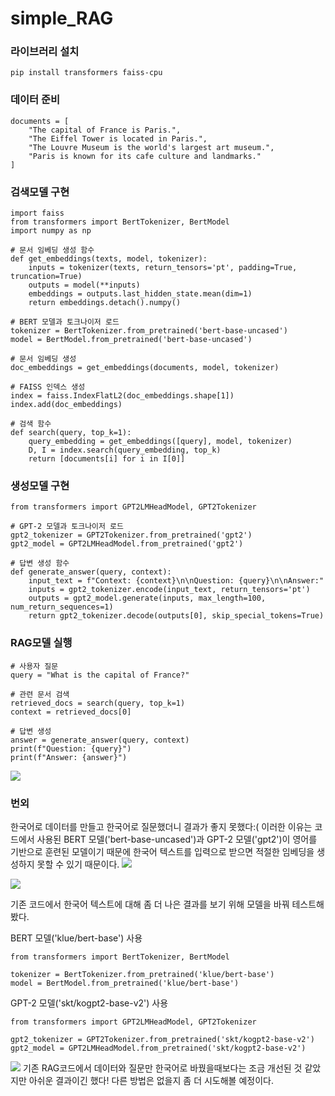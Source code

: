 # simple_RAG

### 라이브러리 설치
```
pip install transformers faiss-cpu
```

### 데이터 준비
```
documents = [
    "The capital of France is Paris.",
    "The Eiffel Tower is located in Paris.",
    "The Louvre Museum is the world's largest art museum.",
    "Paris is known for its cafe culture and landmarks."
]
```

### 검색모델 구현
```
import faiss
from transformers import BertTokenizer, BertModel
import numpy as np

# 문서 임베딩 생성 함수
def get_embeddings(texts, model, tokenizer):
    inputs = tokenizer(texts, return_tensors='pt', padding=True, truncation=True)
    outputs = model(**inputs)
    embeddings = outputs.last_hidden_state.mean(dim=1)
    return embeddings.detach().numpy()

# BERT 모델과 토크나이저 로드
tokenizer = BertTokenizer.from_pretrained('bert-base-uncased')
model = BertModel.from_pretrained('bert-base-uncased')

# 문서 임베딩 생성
doc_embeddings = get_embeddings(documents, model, tokenizer)

# FAISS 인덱스 생성
index = faiss.IndexFlatL2(doc_embeddings.shape[1])
index.add(doc_embeddings)

# 검색 함수
def search(query, top_k=1):
    query_embedding = get_embeddings([query], model, tokenizer)
    D, I = index.search(query_embedding, top_k)
    return [documents[i] for i in I[0]]
```

### 생성모델 구현
```
from transformers import GPT2LMHeadModel, GPT2Tokenizer

# GPT-2 모델과 토크나이저 로드
gpt2_tokenizer = GPT2Tokenizer.from_pretrained('gpt2')
gpt2_model = GPT2LMHeadModel.from_pretrained('gpt2')

# 답변 생성 함수
def generate_answer(query, context):
    input_text = f"Context: {context}\n\nQuestion: {query}\n\nAnswer:"
    inputs = gpt2_tokenizer.encode(input_text, return_tensors='pt')
    outputs = gpt2_model.generate(inputs, max_length=100, num_return_sequences=1)
    return gpt2_tokenizer.decode(outputs[0], skip_special_tokens=True)
```

### RAG모델 실행
```
# 사용자 질문
query = "What is the capital of France?"

# 관련 문서 검색
retrieved_docs = search(query, top_k=1)
context = retrieved_docs[0]

# 답변 생성
answer = generate_answer(query, context)
print(f"Question: {query}")
print(f"Answer: {answer}")
```
![](https://velog.velcdn.com/images/nwsugz/post/de6d25c4-431a-45fa-aa4d-7299ba22f20e/image.png)



### 번외
한국어로 데이터를 만들고 한국어로 질문했더니 결과가 좋지 못했다:(
이러한 이유는 코드에서 사용된 BERT 모델('bert-base-uncased')과 GPT-2 모델('gpt2')이 영어를 기반으로 훈련된 모델이기 때문에 한국어 텍스트를 입력으로 받으면 적절한 임베딩을 생성하지 못할 수 있기 때문이다.
![](https://velog.velcdn.com/images/nwsugz/post/3491d471-b261-451e-9cd5-bed05540c540/image.png)

![](https://velog.velcdn.com/images/nwsugz/post/850cb967-caf8-4b8d-aa65-8cbed492b94a/image.png)


기존 코드에서 한국어 텍스트에 대해 좀 더 나은 결과를 보기 위해 모델을 바꿔 테스트해봤다.

BERT 모델('klue/bert-base') 사용
```
from transformers import BertTokenizer, BertModel

tokenizer = BertTokenizer.from_pretrained('klue/bert-base')
model = BertModel.from_pretrained('klue/bert-base')

```
GPT-2 모델('skt/kogpt2-base-v2') 사용
```
from transformers import GPT2LMHeadModel, GPT2Tokenizer

gpt2_tokenizer = GPT2Tokenizer.from_pretrained('skt/kogpt2-base-v2')
gpt2_model = GPT2LMHeadModel.from_pretrained('skt/kogpt2-base-v2')

```
![](https://velog.velcdn.com/images/nwsugz/post/71ff3d08-c884-4c00-b758-1299031c120b/image.png)
기존 RAG코드에서 데이터와 질문만 한국어로 바꿨을때보다는 조금 개선된 것 같았지만 아쉬운 결과이긴 했다!
다른 방법은 없을지 좀 더 시도해볼 예정이다.
